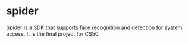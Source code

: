 # spider
Spider is a SDK that supports face recognition and detection for system access. It is the final project for CS50. 
